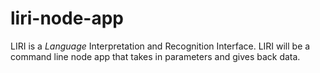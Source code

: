 # liri-node-app
LIRI is a _Language_ Interpretation and Recognition Interface. LIRI will be a command line node app that takes in parameters and gives back data.
